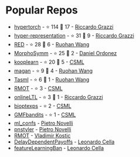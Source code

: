 # Popular Repos

- [hypertorch](https://github.com/prolearner/hypertorch) - ⭐ 114 🍴 17 - [Riccardo Grazzi](https://github.com/prolearner)
- [hyper-representation](https://github.com/prolearner/hyper-representation) - ⭐ 31 🍴 9 - [Riccardo Grazzi](https://github.com/prolearner)
- [RED](https://github.com/RuohanW/RED) - ⭐ 28 🍴 6 - [Ruohan Wang](https://github.com/RuohanW)
- [MorphoSymm](https://github.com/Danfoa/MorphoSymm) - ⭐ 25 🍴 2 - [Daniel Ordonez](https://github.com/Danfoa)
- [kooplearn](https://github.com/CSML-IIT-UCL/kooplearn) - ⭐ 20 🍴 5 - [CSML](https://github.com/CSML-IIT-UCL)
- [magan](https://github.com/RuohanW/magan) - ⭐ 9 🍴 4 - [Ruohan Wang](https://github.com/RuohanW)
- [Tasml](https://github.com/RuohanW/Tasml) - ⭐ 6 🍴 1 - [Ruohan Wang](https://github.com/RuohanW)
- [RMOT](https://github.com/CSML-IIT-UCL/RMOT) - ⭐ 3 - [CSML](https://github.com/CSML-IIT-UCL)
- [onlineLTL](https://github.com/prolearner/onlineLTL) - ⭐ 3 🍴 1 - [Riccardo Grazzi](https://github.com/prolearner)
- [bioptexps](https://github.com/CSML-IIT-UCL/bioptexps) - ⭐ 2 - [CSML](https://github.com/CSML-IIT-UCL)
- [GMFbandits](https://github.com/CSML-IIT-UCL/GMFbandits) - ⭐ 1 - [CSML](https://github.com/CSML-IIT-UCL)
- [ml_confs](https://github.com/pietronvll/ml_confs) - [Pietro Novelli](https://github.com/Pietronvll)
- [pnstyler](https://github.com/pietronvll/pnstyler) - [Pietro Novelli](https://github.com/Pietronvll)
- [RMOT](https://github.com/vladi-iit/RMOT) - [Vladimir Kostic](https://github.com/vladi-iit)
- [DelayDependentPayoffs](https://github.com/LeonardoCella/DelayDependentPayoffs) - [Leonardo Cella](https://github.com/LeonardoCella)
- [featureLearningBan](https://github.com/LeonardoCella/featureLearningBan) - [Leonardo Cella](https://github.com/LeonardoCella)

